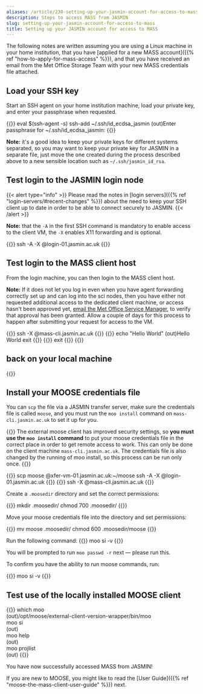 ```yaml
---
aliases: /article/230-setting-up-your-jasmin-account-for-access-to-mass
description: Steps to access MASS from JASMIN
slug: setting-up-your-jasmin-account-for-access-to-mass
title: Setting up your JASMIN account for access to MASS
---
```


The following notes are written assuming you are using a Linux machine in your
home institution, that you have [applied for a new MASS account]({{% ref "how-to-apply-for-mass-access" %}}), and that you have received an email from the
Met Office Storage Team with your new MASS credentials file attached.

## Load your SSH key

Start an SSH agent on your home institution machine, load your private key, and enter your passphrase when requested.

{{<command user="localuser" host="localhost">}}
eval $(ssh-agent -s)
ssh-add ~/.ssh/id_ecdsa_jasmin
(out)Enter passphrase for ~/.ssh/id_ecdsa_jasmin:
{{</command>}}

**Note:** it's a good idea to keep your private keys for different systems
separated, so you may want to keep your private key for JASMIN in a separate
file, just move the one created during the process described above to a new
sensible location such as `~/.ssh/jasmin_id_rsa`.

## Test login to the JASMIN login node

{{< alert type="info" >}}
Please read the notes in [login servers]({{% ref "login-servers/#recent-changes" %}}) about the need to
keep your SSH client up to date in order to be able to connect securely to JASMIN.
{{< /alert >}}

**Note:** that the `-A` in the first SSH command is mandatory to enable access
to the client VM, the `-X` enables X11 forwarding and is optional.

{{<command user="localuser" host="localhost">}}
ssh -A -X <userid>@login-01.jasmin.ac.uk
{{</command>}}

## Test login to the MASS client host

From the login machine, you can then login to the MASS client host.

**Note:** If it does not let you log in even when you have agent
forwarding correctly set up and can log into the sci nodes, then you have
either not requested additional access to the dedicated client machine, or
access hasn't been approved yet,
[email the Met Office Service Manager](mailto:monsoon@metoffice.gov.uk), to verify that
approval has been granted. Allow a couple of days for this process to happen
after submitting your request for access to the VM.

{{<command user="user" host="login-01">}}
ssh -X <userid>@mass-cli.jasmin.ac.uk
{{</command>}}
{{<command user="user" host="mass-cli">}}
echo "Hello World"
(out)Hello World
exit
{{</command>}}
{{<command user="user" host="login-01">}}
exit
{{</command>}}
{{<command user="localuser" host="localhost">}}
## back on your local machine
{{</command>}}

## Install your MOOSE credentials file

You can `scp` the file via a JASMIN transfer server, make sure the credentials
file is called `moose`, and you must run the `moo install` command on 
`mass-cli.jasmin.ac.uk` to set it up for you.

{{<alert type="info" >}}
The external moose client has improved security settings, so **you
must use the `moo install` command** to put your moose credentials file in the
correct place in order to get remote access to work. This can only be done on
the client machine `mass-cli.jasmin.ac.uk`. The credentials file is also changed
by the running of moo install, so this process can be run only once.
{{</alert >}}

{{<command user="user" host="localhost">}}
scp moose <userid>@xfer-vm-01.jasmin.ac.uk:~/moose
ssh -A -X <userid>@login-01.jasmin.ac.uk
{{</command>}}
{{<command user="user" host="login-01">}}
ssh -X <userid>@mass-cli.jasmin.ac.uk
{{</command>}}

Create a `.moosedir` directory and set the correct permissions:

{{<command user="user" host="mass-cli">}}
mkdir .moosedir/
chmod 700 .moosedir/
{{</command>}}

Move your moose credentials file into the directory and set permissions:

{{<command user="user" host="mass-cli">}}
mv moose .moosedir/
chmod 600 .moosedir/moose
{{</command>}}

Run the following command:
{{<command user="user" host="mass-cli">}}
moo si -v
{{</command>}}

You will be prompted to run `moo passwd -r` next — please run this.

To confirm you have the ability to run moose commands, run:

{{<command user="user" host="mass-cli">}}
moo si -v
{{</command>}}

## Test use of the locally installed MOOSE client

{{<command user="user" host="mass-cli">}}
which moo  
(out)/opt/moose/external-client-version-wrapper/bin/moo   
moo si  
(out)<system information appears here>  
moo help  
(out)<help details appear here>      
moo projlist  
(out)<list of projects appears here>
{{</command>}}

You have now successfully accessed MASS from JASMIN!

If you are new to MOOSE, you might like to read the 
[User Guide]({{% ref "moose-the-mass-client-user-guide" %}}) next.
